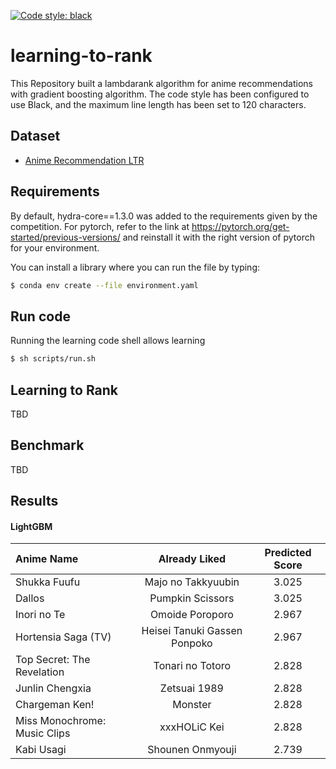 [![Code style: black](https://img.shields.io/badge/code%20style-black-000000.svg)](https://github.com/psf/black)  
# learning-to-rank
This Repository built a lambdarank algorithm for anime recommendations with gradient boosting algorithm.
The code style has been configured to use Black, and the maximum line length has been set to 120 characters.

## Dataset
+ [Anime Recommendation LTR](https://www.kaggle.com/datasets/ransakaravihara/anime-recommendation-ltr-dataset)

## Requirements
By default, hydra-core==1.3.0 was added to the requirements given by the competition. For pytorch, refer to the link at https://pytorch.org/get-started/previous-versions/ and reinstall it with the right version of pytorch for your environment.

You can install a library where you can run the file by typing:
```sh
$ conda env create --file environment.yaml
```

## Run code
Running the learning code shell allows learning
```sh
$ sh scripts/run.sh
```


## Learning to Rank
TBD


## Benchmark
TBD


## Results

#### LightGBM
|Anime Name|Already Liked|Predicted Score|
|:-----------------------------|:----------------------------:|:---------------:|
|         Shukka Fuufu         |      Majo no Takkyuubin      |      3.025      |
|            Dallos            |       Pumpkin Scissors       |      3.025      |
|         Inori no Te          |       Omoide Poroporo        |      2.967      |
|     Hortensia Saga (TV)      | Heisei Tanuki Gassen Ponpoko |      2.967      |
|  Top Secret: The Revelation  |       Tonari no Totoro       |      2.828      |
|       Junlin Chengxia        |         Zetsuai 1989         |      2.828      |
|        Chargeman Ken!        |           Monster            |      2.828      |
| Miss Monochrome: Music Clips |         xxxHOLiC Kei         |      2.828      |
|          Kabi Usagi          |       Shounen Onmyouji       |      2.739      |
